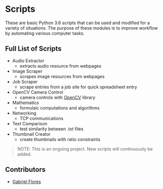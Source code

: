 # Scripts
These are basic Python 3.6 scripts that can be used and modified for a variety of situations. The purpose of these modules is to improve workflow by automating various computer tasks.

## Full List of Scripts
 * Audio Extractor
    * extracts audio resource from webpages
 * Image Scraper
    * scrapes image resources from webpages
 * Job Scraper
    * scrape entries from a job site for quick spreadsheet entry
 * OpenCV Camera Control
    * camera controls with [OpenCV](https://opencv.org/) library
 * Mathematics
    * formulaic computations and algorithms
 * Networking
    * TCP communications
 * Text Comparison
    * test similarity between .txt files
 * Thumbnail Creator
    * create thumbnails with ratio constraints

> NOTE: This is an ongoing project. New scripts will continuously be added.

## Contributors

* [Gabriel Flores](https://github.com/rgabeflores)
